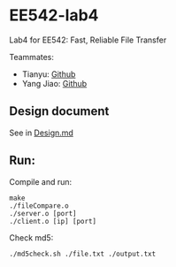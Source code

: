 # EE542-lab4

Lab4 for EE542: Fast, Reliable File Transfer

Teammates:

- Tianyu: [Github](https://github.com/tianyu0923)
- Yang Jiao: [Github](https://github.com/Young884)

## Design document
See in [Design.md](./Design.md)

## Run:
Compile and run:
```
make
./fileCompare.o
./server.o [port]
./client.o [ip] [port]
```

Check md5:
```
./md5check.sh ./file.txt ./output.txt 
```